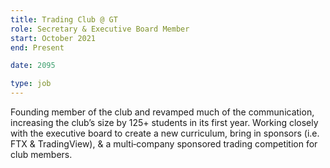 ```yaml
---
title: Trading Club @ GT
role: Secretary & Executive Board Member
start: October 2021
end: Present

date: 2095

type: job
---
```


Founding member of the club and revamped much of the communication, increasing the club’s size by 125+ students in its first year. Working closely with the executive board to create a new curriculum, bring in sponsors (i.e. FTX & TradingView), & a multi‑company sponsored trading competition for club members.
